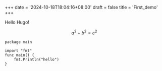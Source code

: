 +++
date = '2024-10-18T18:04:16+08:00'
draft = false
title = 'First_demo'
+++

Hello Hugo!

$$
a^2 + b^2 = c^2
$$



```golang
package main

import "fmt"
func main() {
    fmt.Println("hello")
}
```